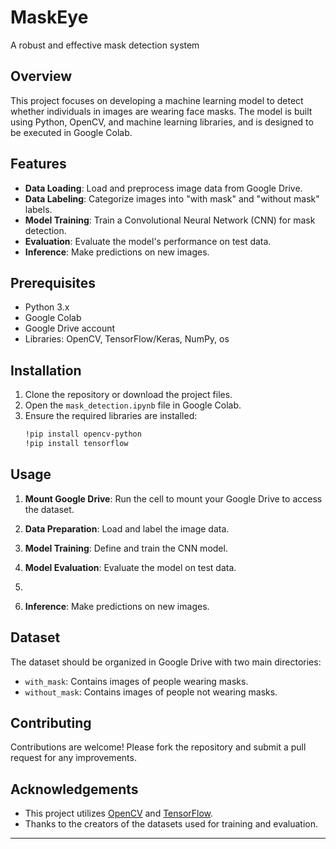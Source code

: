 # MaskEye
A robust and effective mask detection system


## Overview

This project focuses on developing a machine learning model to detect whether individuals in images are wearing face masks. The model is built using Python, OpenCV, and machine learning libraries, and is designed to be executed in Google Colab.

## Features

- **Data Loading**: Load and preprocess image data from Google Drive.
- **Data Labeling**: Categorize images into "with mask" and "without mask" labels.
- **Model Training**: Train a Convolutional Neural Network (CNN) for mask detection.
- **Evaluation**: Evaluate the model's performance on test data.
- **Inference**: Make predictions on new images.

## Prerequisites

- Python 3.x
- Google Colab
- Google Drive account
- Libraries: OpenCV, TensorFlow/Keras, NumPy, os

## Installation

1. Clone the repository or download the project files.
2. Open the `mask_detection.ipynb` file in Google Colab.
3. Ensure the required libraries are installed:
   ```bash
   !pip install opencv-python
   !pip install tensorflow
   ```
## Usage

1. **Mount Google Drive**: Run the cell to mount your Google Drive to access the dataset.

2. **Data Preparation**: Load and label the image data.

3. **Model Training**: Define and train the CNN model.

4. **Model Evaluation**: Evaluate the model on test data.
5. 
6. **Inference**: Make predictions on new images.


## Dataset

The dataset should be organized in Google Drive with two main directories:
- `with_mask`: Contains images of people wearing masks.
- `without_mask`: Contains images of people not wearing masks.

## Contributing

Contributions are welcome! Please fork the repository and submit a pull request for any improvements.

## Acknowledgements

- This project utilizes [OpenCV](https://opencv.org/) and [TensorFlow](https://www.tensorflow.org/).
- Thanks to the creators of the datasets used for training and evaluation.

---


